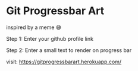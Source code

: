 # Git Progressbar Art

inspired by a meme 😅

Step 1: Enter your github profile link

Step 2: Enter a small text to render on progress bar


visit: https://gitprogressbarart.herokuapp.com/
